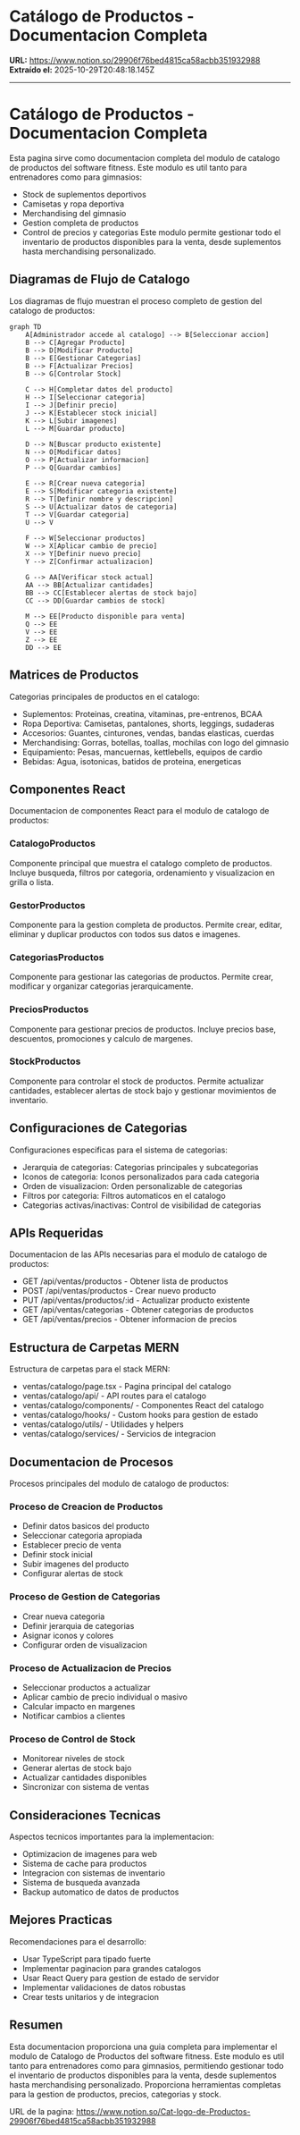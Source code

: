 # Catálogo de Productos - Documentacion Completa

**URL:** https://www.notion.so/29906f76bed4815ca58acbb351932988
**Extraído el:** 2025-10-29T20:48:18.145Z

---

# Catálogo de Productos - Documentacion Completa

Esta pagina sirve como documentacion completa del modulo de catalogo de productos del software fitness. Este modulo es util tanto para entrenadores como para gimnasios:

- Stock de suplementos deportivos
- Camisetas y ropa deportiva
- Merchandising del gimnasio
- Gestion completa de productos
- Control de precios y categorias
Este modulo permite gestionar todo el inventario de productos disponibles para la venta, desde suplementos hasta merchandising personalizado.

## Diagramas de Flujo de Catalogo

Los diagramas de flujo muestran el proceso completo de gestion del catalogo de productos:

```mermaid
graph TD
    A[Administrador accede al catalogo] --> B[Seleccionar accion]
    B --> C[Agregar Producto]
    B --> D[Modificar Producto]
    B --> E[Gestionar Categorias]
    B --> F[Actualizar Precios]
    B --> G[Controlar Stock]
    
    C --> H[Completar datos del producto]
    H --> I[Seleccionar categoria]
    I --> J[Definir precio]
    J --> K[Establecer stock inicial]
    K --> L[Subir imagenes]
    L --> M[Guardar producto]
    
    D --> N[Buscar producto existente]
    N --> O[Modificar datos]
    O --> P[Actualizar informacion]
    P --> Q[Guardar cambios]
    
    E --> R[Crear nueva categoria]
    E --> S[Modificar categoria existente]
    R --> T[Definir nombre y descripcion]
    S --> U[Actualizar datos de categoria]
    T --> V[Guardar categoria]
    U --> V
    
    F --> W[Seleccionar productos]
    W --> X[Aplicar cambio de precio]
    X --> Y[Definir nuevo precio]
    Y --> Z[Confirmar actualizacion]
    
    G --> AA[Verificar stock actual]
    AA --> BB[Actualizar cantidades]
    BB --> CC[Establecer alertas de stock bajo]
    CC --> DD[Guardar cambios de stock]
    
    M --> EE[Producto disponible para venta]
    Q --> EE
    V --> EE
    Z --> EE
    DD --> EE
```

## Matrices de Productos

Categorias principales de productos en el catalogo:

- Suplementos: Proteinas, creatina, vitaminas, pre-entrenos, BCAA
- Ropa Deportiva: Camisetas, pantalones, shorts, leggings, sudaderas
- Accesorios: Guantes, cinturones, vendas, bandas elasticas, cuerdas
- Merchandising: Gorras, botellas, toallas, mochilas con logo del gimnasio
- Equipamiento: Pesas, mancuernas, kettlebells, equipos de cardio
- Bebidas: Agua, isotonicas, batidos de proteina, energeticas
## Componentes React

Documentacion de componentes React para el modulo de catalogo de productos:

### CatalogoProductos

Componente principal que muestra el catalogo completo de productos. Incluye busqueda, filtros por categoria, ordenamiento y visualizacion en grilla o lista.

### GestorProductos

Componente para la gestion completa de productos. Permite crear, editar, eliminar y duplicar productos con todos sus datos e imagenes.

### CategoriasProductos

Componente para gestionar las categorias de productos. Permite crear, modificar y organizar categorias jerarquicamente.

### PreciosProductos

Componente para gestionar precios de productos. Incluye precios base, descuentos, promociones y calculo de margenes.

### StockProductos

Componente para controlar el stock de productos. Permite actualizar cantidades, establecer alertas de stock bajo y gestionar movimientos de inventario.

## Configuraciones de Categorias

Configuraciones especificas para el sistema de categorias:

- Jerarquia de categorias: Categorias principales y subcategorias
- Iconos de categoria: Iconos personalizados para cada categoria
- Orden de visualizacion: Orden personalizable de categorias
- Filtros por categoria: Filtros automaticos en el catalogo
- Categorias activas/inactivas: Control de visibilidad de categorias
## APIs Requeridas

Documentacion de las APIs necesarias para el modulo de catalogo de productos:

- GET /api/ventas/productos - Obtener lista de productos
- POST /api/ventas/productos - Crear nuevo producto
- PUT /api/ventas/productos/:id - Actualizar producto existente
- GET /api/ventas/categorias - Obtener categorias de productos
- GET /api/ventas/precios - Obtener informacion de precios
## Estructura de Carpetas MERN

Estructura de carpetas para el stack MERN:

- ventas/catalogo/page.tsx - Pagina principal del catalogo
- ventas/catalogo/api/ - API routes para el catalogo
- ventas/catalogo/components/ - Componentes React del catalogo
- ventas/catalogo/hooks/ - Custom hooks para gestion de estado
- ventas/catalogo/utils/ - Utilidades y helpers
- ventas/catalogo/services/ - Servicios de integracion
## Documentacion de Procesos

Procesos principales del modulo de catalogo de productos:

### Proceso de Creacion de Productos

- Definir datos basicos del producto
- Seleccionar categoria apropiada
- Establecer precio de venta
- Definir stock inicial
- Subir imagenes del producto
- Configurar alertas de stock
### Proceso de Gestion de Categorias

- Crear nueva categoria
- Definir jerarquia de categorias
- Asignar iconos y colores
- Configurar orden de visualizacion
### Proceso de Actualizacion de Precios

- Seleccionar productos a actualizar
- Aplicar cambio de precio individual o masivo
- Calcular impacto en margenes
- Notificar cambios a clientes
### Proceso de Control de Stock

- Monitorear niveles de stock
- Generar alertas de stock bajo
- Actualizar cantidades disponibles
- Sincronizar con sistema de ventas
## Consideraciones Tecnicas

Aspectos tecnicos importantes para la implementacion:

- Optimizacion de imagenes para web
- Sistema de cache para productos
- Integracion con sistemas de inventario
- Sistema de busqueda avanzada
- Backup automatico de datos de productos
## Mejores Practicas

Recomendaciones para el desarrollo:

- Usar TypeScript para tipado fuerte
- Implementar paginacion para grandes catalogos
- Usar React Query para gestion de estado de servidor
- Implementar validaciones de datos robustas
- Crear tests unitarios y de integracion
## Resumen

Esta documentacion proporciona una guia completa para implementar el modulo de Catalogo de Productos del software fitness. Este modulo es util tanto para entrenadores como para gimnasios, permitiendo gestionar todo el inventario de productos disponibles para la venta, desde suplementos hasta merchandising personalizado. Proporciona herramientas completas para la gestion de productos, precios, categorias y stock.

URL de la pagina: https://www.notion.so/Cat-logo-de-Productos-29906f76bed4815ca58acbb351932988

